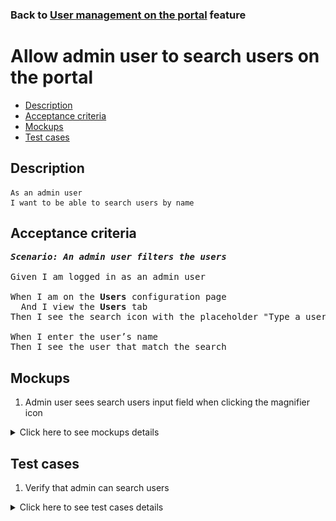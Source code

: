### Back to [User management on the portal](../../) feature

# Allow admin user to search users on the portal

- [Description](#description)
- [Acceptance criteria](#acceptance-criteria)
- [Mockups](#mockups)
- [Test cases](#test-cases)

## Description

    As an admin user
    I want to be able to search users by name

## Acceptance criteria

<pre>
<b><i>Scenario: An admin user filters the users</i></b>

Given I am logged in as an admin user

When I am on the <b>Users</b> configuration page
  And I view the <b>Users</b> tab
Then I see the search icon with the placeholder "Type a user name here"

When I enter the user’s name
Then I see the user that match the search
</pre>

## Mockups

1. Admin user sees search users input field when clicking the magnifier icon

<details>
  <summary>Click here to see mockups details</summary>

**1. Admin user sees search users input field when clicking the magnifier icon:**

![Admin user sees search users input field when clicking the magnifier icon](/products/sports_hub_portal/web_application_features/user_management/images/user_management_page_with_search_input_field.png)

</details>

## Test cases

1. Verify that admin can search users

<details>
  <summary>Click here to see test cases details</summary>

### **#1. Verify that admin can search users on the Users and Admins tabs**

|Preconditions|Steps|Expected result
--------------|-----|----------
|- Log in with admin account</br>- Go to the <b>Users</b> configuration page|1) In the search input, type some text</br>2) Click the <b>Admins</b> tab</br>3) In the search input, type some text|2) The list of users which match the entered text is shown</br>3) The list of admins that match the entered text is shown|
</details>
